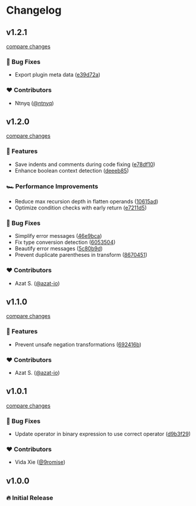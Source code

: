# Changelog

## v1.2.1

[compare changes](https://github.com/azat-io/eslint-plugin-de-morgan/compare/v1.2.0...v1.2.1)

### 🐞 Bug Fixes

- Export plugin meta data ([e39d72a](https://github.com/azat-io/eslint-plugin-de-morgan/commit/e39d72a))

### ❤️ Contributors

- Ntnyq ([@ntnyq](https://github.com/ntnyq))

## v1.2.0

[compare changes](https://github.com/azat-io/eslint-plugin-de-morgan/compare/v1.1.0...v1.2.0)

### 🚀 Features

- Save indents and comments during code fixing ([e78df10](https://github.com/azat-io/eslint-plugin-de-morgan/commit/e78df10))
- Enhance boolean context detection ([deeeb85](https://github.com/azat-io/eslint-plugin-de-morgan/commit/deeeb85))

### 🏎 Performance Improvements

- Reduce max recursion depth in flatten operands ([10615ad](https://github.com/azat-io/eslint-plugin-de-morgan/commit/10615ad))
- Optimize condition checks with early return ([e7211d5](https://github.com/azat-io/eslint-plugin-de-morgan/commit/e7211d5))

### 🐞 Bug Fixes

- Simplify error messages ([46e9bca](https://github.com/azat-io/eslint-plugin-de-morgan/commit/46e9bca))
- Fix type conversion detection ([6053504](https://github.com/azat-io/eslint-plugin-de-morgan/commit/6053504))
- Beautify error messages ([5c80b9d](https://github.com/azat-io/eslint-plugin-de-morgan/commit/5c80b9d))
- Prevent duplicate parentheses in transform ([8670451](https://github.com/azat-io/eslint-plugin-de-morgan/commit/8670451))

### ❤️ Contributors

- Azat S. ([@azat-io](https://github.com/azat-io))

## v1.1.0

[compare changes](https://github.com/azat-io/eslint-plugin-de-morgan/compare/v1.0.1...v1.1.0)

### 🚀 Features

- Prevent unsafe negation transformations ([692416b](https://github.com/azat-io/eslint-plugin-de-morgan/commit/692416b))

### ❤️ Contributors

- Azat S. ([@azat-io](http://github.com/azat-io))

## v1.0.1

[compare changes](https://github.com/azat-io/eslint-plugin-de-morgan/compare/v1.0.0...v1.0.1)

### 🐞 Bug Fixes

- Update operator in binary expression to use correct operator ([d9b3f29](https://github.com/azat-io/eslint-plugin-de-morgan/commit/d9b3f29))

### ❤️ Contributors

- Vida Xie ([@9romise](http://github.com/9romise))

## v1.0.0

### 🔥️️ Initial Release
